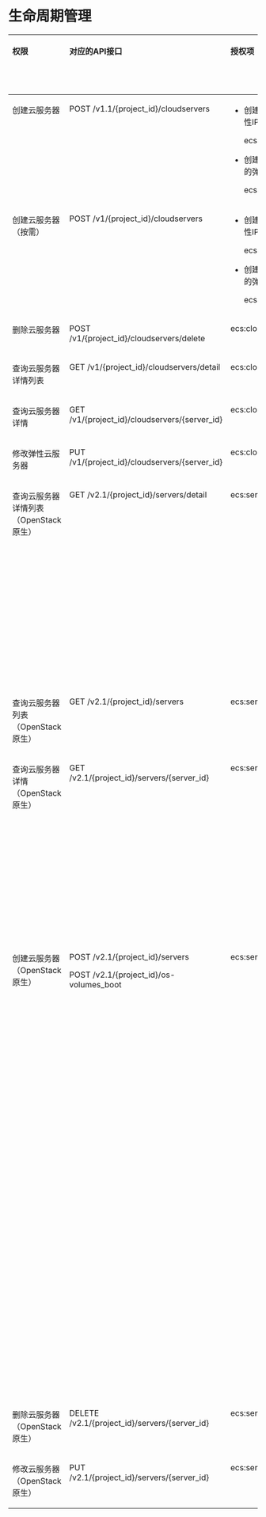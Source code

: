 # 生命周期管理<a name="ZH-CN_TOPIC_0103071510"></a>

<a name="table1587111571724"></a>
<table><thead align="left"><tr id="row5871165713215"><th class="cellrowborder" valign="top" width="14.92850714928507%" id="mcps1.1.7.1.1"><p id="p106166215195"><a name="p106166215195"></a><a name="p106166215195"></a>权限</p>
</th>
<th class="cellrowborder" valign="top" width="25.367463253674632%" id="mcps1.1.7.1.2"><p id="p11871195719215"><a name="p11871195719215"></a><a name="p11871195719215"></a>对应的API接口</p>
</th>
<th class="cellrowborder" valign="top" width="19.418058194180585%" id="mcps1.1.7.1.3"><p id="p38711657129"><a name="p38711657129"></a><a name="p38711657129"></a>授权项（Action）</p>
</th>
<th class="cellrowborder" valign="top" width="18.228177182281772%" id="mcps1.1.7.1.4"><p id="p1195652816409"><a name="p1195652816409"></a><a name="p1195652816409"></a>依赖的授权项</p>
</th>
<th class="cellrowborder" valign="top" width="11.26887311268873%" id="mcps1.1.7.1.5"><p id="p12900195215510"><a name="p12900195215510"></a><a name="p12900195215510"></a>IAM项目</p>
<p id="p12578131324712"><a name="p12578131324712"></a><a name="p12578131324712"></a>(Project)</p>
</th>
<th class="cellrowborder" valign="top" width="10.78892110788921%" id="mcps1.1.7.1.6"><p id="p1999212348459"><a name="p1999212348459"></a><a name="p1999212348459"></a>企业项目</p>
<p id="p1026502118478"><a name="p1026502118478"></a><a name="p1026502118478"></a>(Enterprise Project)</p>
</th>
</tr>
</thead>
<tbody><tr id="row96181535163919"><td class="cellrowborder" valign="top" width="14.92850714928507%" headers="mcps1.1.7.1.1 "><p id="p122161658171920"><a name="p122161658171920"></a><a name="p122161658171920"></a>创建云服务器</p>
</td>
<td class="cellrowborder" valign="top" width="25.367463253674632%" headers="mcps1.1.7.1.2 "><p id="p4619183516390"><a name="p4619183516390"></a><a name="p4619183516390"></a>POST /v1.1/{project_id}/cloudservers</p>
</td>
<td class="cellrowborder" valign="top" width="19.418058194180585%" headers="mcps1.1.7.1.3 "><a name="ul11737193963914"></a><a name="ul11737193963914"></a><ul id="ul11737193963914"><li>创建云服务器时新创建弹性IP<p id="p47747478588"><a name="p47747478588"></a><a name="p47747478588"></a>ecs:cloudServers:create</p>
</li><li>创建云服务器时绑定已有的弹性IP<p id="p1914418214596"><a name="p1914418214596"></a><a name="p1914418214596"></a>ecs:cloudServers:create</p>
</li></ul>
</td>
<td class="cellrowborder" valign="top" width="18.228177182281772%" headers="mcps1.1.7.1.4 "><a name="ul83982616571"></a><a name="ul83982616571"></a><ul id="ul83982616571"><li>创建云服务器时新创建弹性IP<p id="p18508513145910"><a name="p18508513145910"></a><a name="p18508513145910"></a>vpc:publicIps:create</p>
</li><li>创建云服务器时绑定已有的弹性IP<p id="p1810051519596"><a name="p1810051519596"></a><a name="p1810051519596"></a>vpc:publicIps:update</p>
</li></ul>
</td>
<td class="cellrowborder" valign="top" width="11.26887311268873%" headers="mcps1.1.7.1.5 "><p id="p973716392393"><a name="p973716392393"></a><a name="p973716392393"></a>√</p>
</td>
<td class="cellrowborder" valign="top" width="10.78892110788921%" headers="mcps1.1.7.1.6 "><p id="p14600205184015"><a name="p14600205184015"></a><a name="p14600205184015"></a>√</p>
</td>
</tr>
<tr id="row6118143811524"><td class="cellrowborder" valign="top" width="14.92850714928507%" headers="mcps1.1.7.1.1 "><p id="p221611586197"><a name="p221611586197"></a><a name="p221611586197"></a>创建云服务器（按需）</p>
</td>
<td class="cellrowborder" valign="top" width="25.367463253674632%" headers="mcps1.1.7.1.2 "><p id="p9828202281915"><a name="p9828202281915"></a><a name="p9828202281915"></a>POST /v1/{project_id}/cloudservers</p>
</td>
<td class="cellrowborder" valign="top" width="19.418058194180585%" headers="mcps1.1.7.1.3 "><a name="ul9828142210192"></a><a name="ul9828142210192"></a><ul id="ul9828142210192"><li>创建云服务器时新创建弹性IP<p id="p74921947175918"><a name="p74921947175918"></a><a name="p74921947175918"></a>ecs:cloudServers:create</p>
</li><li>创建云服务器时绑定已有的弹性IP<p id="p6633194895913"><a name="p6633194895913"></a><a name="p6633194895913"></a>ecs:cloudServers:create</p>
</li></ul>
</td>
<td class="cellrowborder" valign="top" width="18.228177182281772%" headers="mcps1.1.7.1.4 "><a name="ul4754142218594"></a><a name="ul4754142218594"></a><ul id="ul4754142218594"><li>创建云服务器时新创建弹性IP<p id="p991382817594"><a name="p991382817594"></a><a name="p991382817594"></a>vpc:publicIps:create</p>
</li><li>创建云服务器时绑定已有的弹性IP<p id="p633823425910"><a name="p633823425910"></a><a name="p633823425910"></a>vpc:publicIps:update</p>
</li></ul>
</td>
<td class="cellrowborder" valign="top" width="11.26887311268873%" headers="mcps1.1.7.1.5 "><p id="p12801816111510"><a name="p12801816111510"></a><a name="p12801816111510"></a>√</p>
</td>
<td class="cellrowborder" valign="top" width="10.78892110788921%" headers="mcps1.1.7.1.6 "><p id="p560012512403"><a name="p560012512403"></a><a name="p560012512403"></a>√</p>
</td>
</tr>
<tr id="row78644281610"><td class="cellrowborder" valign="top" width="14.92850714928507%" headers="mcps1.1.7.1.1 "><p id="p192161758101911"><a name="p192161758101911"></a><a name="p192161758101911"></a>删除云服务器</p>
</td>
<td class="cellrowborder" valign="top" width="25.367463253674632%" headers="mcps1.1.7.1.2 "><p id="p1382822218198"><a name="p1382822218198"></a><a name="p1382822218198"></a>POST /v1/{project_id}/cloudservers/delete</p>
</td>
<td class="cellrowborder" valign="top" width="19.418058194180585%" headers="mcps1.1.7.1.3 "><p id="p117915413011"><a name="p117915413011"></a><a name="p117915413011"></a>ecs:cloudServers:delete</p>
</td>
<td class="cellrowborder" valign="top" width="18.228177182281772%" headers="mcps1.1.7.1.4 "><p id="p14956628144012"><a name="p14956628144012"></a><a name="p14956628144012"></a>-</p>
</td>
<td class="cellrowborder" valign="top" width="11.26887311268873%" headers="mcps1.1.7.1.5 "><p id="p171167111294"><a name="p171167111294"></a><a name="p171167111294"></a>√</p>
</td>
<td class="cellrowborder" valign="top" width="10.78892110788921%" headers="mcps1.1.7.1.6 "><p id="p060045154011"><a name="p060045154011"></a><a name="p060045154011"></a>√</p>
</td>
</tr>
<tr id="row18675729"><td class="cellrowborder" valign="top" width="14.92850714928507%" headers="mcps1.1.7.1.1 "><p id="p521695815198"><a name="p521695815198"></a><a name="p521695815198"></a>查询云服务器详情列表</p>
</td>
<td class="cellrowborder" valign="top" width="25.367463253674632%" headers="mcps1.1.7.1.2 "><p id="p72614261323"><a name="p72614261323"></a><a name="p72614261323"></a>GET /v1/{project_id}/cloudservers/detail</p>
</td>
<td class="cellrowborder" valign="top" width="19.418058194180585%" headers="mcps1.1.7.1.3 "><p id="p10835544012"><a name="p10835544012"></a><a name="p10835544012"></a>ecs:cloudServers:list</p>
</td>
<td class="cellrowborder" valign="top" width="18.228177182281772%" headers="mcps1.1.7.1.4 "><p id="p69571328194018"><a name="p69571328194018"></a><a name="p69571328194018"></a>-</p>
</td>
<td class="cellrowborder" valign="top" width="11.26887311268873%" headers="mcps1.1.7.1.5 "><p id="p146344104312"><a name="p146344104312"></a><a name="p146344104312"></a>√</p>
</td>
<td class="cellrowborder" valign="top" width="10.78892110788921%" headers="mcps1.1.7.1.6 "><p id="p13600135116407"><a name="p13600135116407"></a><a name="p13600135116407"></a>√</p>
</td>
</tr>
<tr id="row1321071111217"><td class="cellrowborder" valign="top" width="14.92850714928507%" headers="mcps1.1.7.1.1 "><p id="p1021614582197"><a name="p1021614582197"></a><a name="p1021614582197"></a>查询云服务器详情</p>
</td>
<td class="cellrowborder" valign="top" width="25.367463253674632%" headers="mcps1.1.7.1.2 "><p id="p1826214268219"><a name="p1826214268219"></a><a name="p1826214268219"></a>GET /v1/{project_id}/cloudservers/{server_id}</p>
</td>
<td class="cellrowborder" valign="top" width="19.418058194180585%" headers="mcps1.1.7.1.3 "><p id="p35581753016"><a name="p35581753016"></a><a name="p35581753016"></a>ecs:cloudServers:get</p>
</td>
<td class="cellrowborder" valign="top" width="18.228177182281772%" headers="mcps1.1.7.1.4 "><p id="p149571928184014"><a name="p149571928184014"></a><a name="p149571928184014"></a>-</p>
</td>
<td class="cellrowborder" valign="top" width="11.26887311268873%" headers="mcps1.1.7.1.5 "><p id="p6285184719434"><a name="p6285184719434"></a><a name="p6285184719434"></a>√</p>
</td>
<td class="cellrowborder" valign="top" width="10.78892110788921%" headers="mcps1.1.7.1.6 "><p id="p7601155110407"><a name="p7601155110407"></a><a name="p7601155110407"></a>√</p>
</td>
</tr>
<tr id="row1634414911210"><td class="cellrowborder" valign="top" width="14.92850714928507%" headers="mcps1.1.7.1.1 "><p id="p8216115818198"><a name="p8216115818198"></a><a name="p8216115818198"></a>修改弹性云服务器</p>
</td>
<td class="cellrowborder" valign="top" width="25.367463253674632%" headers="mcps1.1.7.1.2 "><p id="p42624262210"><a name="p42624262210"></a><a name="p42624262210"></a>PUT /v1/{project_id}/cloudservers/{server_id}</p>
</td>
<td class="cellrowborder" valign="top" width="19.418058194180585%" headers="mcps1.1.7.1.3 "><p id="p151918618012"><a name="p151918618012"></a><a name="p151918618012"></a>ecs:cloudServers:put</p>
</td>
<td class="cellrowborder" valign="top" width="18.228177182281772%" headers="mcps1.1.7.1.4 "><p id="p695715281405"><a name="p695715281405"></a><a name="p695715281405"></a>-</p>
</td>
<td class="cellrowborder" valign="top" width="11.26887311268873%" headers="mcps1.1.7.1.5 "><p id="p1035013495436"><a name="p1035013495436"></a><a name="p1035013495436"></a>√</p>
</td>
<td class="cellrowborder" valign="top" width="10.78892110788921%" headers="mcps1.1.7.1.6 "><p id="p11601151104012"><a name="p11601151104012"></a><a name="p11601151104012"></a>√</p>
</td>
</tr>
<tr id="row38713577219"><td class="cellrowborder" valign="top" width="14.92850714928507%" headers="mcps1.1.7.1.1 "><p id="p1621635816195"><a name="p1621635816195"></a><a name="p1621635816195"></a>查询云服务器详情列表（OpenStack原生）</p>
</td>
<td class="cellrowborder" valign="top" width="25.367463253674632%" headers="mcps1.1.7.1.2 "><p id="p16337193516315"><a name="p16337193516315"></a><a name="p16337193516315"></a>GET /v2.1/{project_id}/servers/detail</p>
</td>
<td class="cellrowborder" valign="top" width="19.418058194180585%" headers="mcps1.1.7.1.3 "><p id="p6604318658"><a name="p6604318658"></a><a name="p6604318658"></a>ecs:servers:list</p>
</td>
<td class="cellrowborder" valign="top" width="18.228177182281772%" headers="mcps1.1.7.1.4 "><p id="p315116813517"><a name="p315116813517"></a><a name="p315116813517"></a>ecs:servers:get</p>
<p id="p1288394510"><a name="p1288394510"></a><a name="p1288394510"></a>ecs:serverVolumes:use</p>
<p id="p61781012516"><a name="p61781012516"></a><a name="p61781012516"></a>ecs:diskConfigs:use</p>
<p id="p949514114510"><a name="p949514114510"></a><a name="p949514114510"></a>ecs:securityGroups:use</p>
<p id="p7319171210518"><a name="p7319171210518"></a><a name="p7319171210518"></a>ecs:serverKeypairs:get</p>
<p id="p159031112453"><a name="p159031112453"></a><a name="p159031112453"></a>vpc:securityGroups:get</p>
<p id="p125431131515"><a name="p125431131515"></a><a name="p125431131515"></a>vpc:securityGroupRules:get</p>
<p id="p454217141250"><a name="p454217141250"></a><a name="p454217141250"></a>vpc:networks:get</p>
<p id="p1352915154511"><a name="p1352915154511"></a><a name="p1352915154511"></a>vpc:subnets:get</p>
<p id="p260561611515"><a name="p260561611515"></a><a name="p260561611515"></a>vpc:ports:get</p>
<p id="p1630721720517"><a name="p1630721720517"></a><a name="p1630721720517"></a>vpc:routers:get</p>
</td>
<td class="cellrowborder" valign="top" width="11.26887311268873%" headers="mcps1.1.7.1.5 "><p id="p131419642219"><a name="p131419642219"></a><a name="p131419642219"></a>√</p>
</td>
<td class="cellrowborder" valign="top" width="10.78892110788921%" headers="mcps1.1.7.1.6 "><p id="p1760114517401"><a name="p1760114517401"></a><a name="p1760114517401"></a>×</p>
</td>
</tr>
<tr id="row58713574219"><td class="cellrowborder" valign="top" width="14.92850714928507%" headers="mcps1.1.7.1.1 "><p id="p11216105819192"><a name="p11216105819192"></a><a name="p11216105819192"></a>查询云服务器列表（OpenStack原生）</p>
</td>
<td class="cellrowborder" valign="top" width="25.367463253674632%" headers="mcps1.1.7.1.2 "><p id="p292383619252"><a name="p292383619252"></a><a name="p292383619252"></a>GET /v2.1/{project_id}/servers</p>
</td>
<td class="cellrowborder" valign="top" width="19.418058194180585%" headers="mcps1.1.7.1.3 "><p id="p73591966513"><a name="p73591966513"></a><a name="p73591966513"></a>ecs:servers:list</p>
</td>
<td class="cellrowborder" valign="top" width="18.228177182281772%" headers="mcps1.1.7.1.4 "><p id="p189571028164011"><a name="p189571028164011"></a><a name="p189571028164011"></a>-</p>
</td>
<td class="cellrowborder" valign="top" width="11.26887311268873%" headers="mcps1.1.7.1.5 "><p id="p347123713448"><a name="p347123713448"></a><a name="p347123713448"></a>√</p>
</td>
<td class="cellrowborder" valign="top" width="10.78892110788921%" headers="mcps1.1.7.1.6 "><p id="p247123764417"><a name="p247123764417"></a><a name="p247123764417"></a>×</p>
</td>
</tr>
<tr id="row88711057321"><td class="cellrowborder" valign="top" width="14.92850714928507%" headers="mcps1.1.7.1.1 "><p id="p142161158151913"><a name="p142161158151913"></a><a name="p142161158151913"></a>查询云服务器详情（OpenStack原生）</p>
</td>
<td class="cellrowborder" valign="top" width="25.367463253674632%" headers="mcps1.1.7.1.2 "><p id="p41651192619"><a name="p41651192619"></a><a name="p41651192619"></a>GET /v2.1/{project_id}/servers/{server_id}</p>
</td>
<td class="cellrowborder" valign="top" width="19.418058194180585%" headers="mcps1.1.7.1.3 "><p id="p1847815513513"><a name="p1847815513513"></a><a name="p1847815513513"></a>ecs:servers:get</p>
</td>
<td class="cellrowborder" valign="top" width="18.228177182281772%" headers="mcps1.1.7.1.4 "><p id="p162461156142"><a name="p162461156142"></a><a name="p162461156142"></a>ecs:serverVolumes:use</p>
<p id="p7691557449"><a name="p7691557449"></a><a name="p7691557449"></a>ecs:diskConfigs:use</p>
<p id="p178831657640"><a name="p178831657640"></a><a name="p178831657640"></a>ecs:securityGroups:use</p>
<p id="p17822145815413"><a name="p17822145815413"></a><a name="p17822145815413"></a>ecs:serverKeypairs:get</p>
<p id="p962816599417"><a name="p962816599417"></a><a name="p962816599417"></a>vpc:securityGroups:get</p>
<p id="p1739870658"><a name="p1739870658"></a><a name="p1739870658"></a>vpc:securityGroupRules:get</p>
<p id="p551513114517"><a name="p551513114517"></a><a name="p551513114517"></a>vpc:networks:get</p>
<p id="p22721829510"><a name="p22721829510"></a><a name="p22721829510"></a>vpc:subnets:get</p>
<p id="p125781537512"><a name="p125781537512"></a><a name="p125781537512"></a>vpc:ports:get</p>
<p id="p102321047517"><a name="p102321047517"></a><a name="p102321047517"></a>vpc:routers:get</p>
</td>
<td class="cellrowborder" valign="top" width="11.26887311268873%" headers="mcps1.1.7.1.5 "><p id="p788384310448"><a name="p788384310448"></a><a name="p788384310448"></a>√</p>
</td>
<td class="cellrowborder" valign="top" width="10.78892110788921%" headers="mcps1.1.7.1.6 "><p id="p28836436446"><a name="p28836436446"></a><a name="p28836436446"></a>×</p>
</td>
</tr>
<tr id="row19755103191416"><td class="cellrowborder" valign="top" width="14.92850714928507%" headers="mcps1.1.7.1.1 "><p id="p14216155891912"><a name="p14216155891912"></a><a name="p14216155891912"></a>创建云服务器（OpenStack原生）</p>
</td>
<td class="cellrowborder" valign="top" width="25.367463253674632%" headers="mcps1.1.7.1.2 "><p id="p5883772911"><a name="p5883772911"></a><a name="p5883772911"></a>POST /v2.1/{project_id}/servers</p>
<p id="p11883670913"><a name="p11883670913"></a><a name="p11883670913"></a>POST /v2.1/{project_id}/os-volumes_boot</p>
</td>
<td class="cellrowborder" valign="top" width="19.418058194180585%" headers="mcps1.1.7.1.3 "><p id="p44811654644"><a name="p44811654644"></a><a name="p44811654644"></a>ecs:servers:create</p>
</td>
<td class="cellrowborder" valign="top" width="18.228177182281772%" headers="mcps1.1.7.1.4 "><p id="p15185262314"><a name="p15185262314"></a><a name="p15185262314"></a>ecs:servers:get</p>
<p id="p1525902711312"><a name="p1525902711312"></a><a name="p1525902711312"></a>ecs:serverInterfaces:use</p>
<p id="p420411288316"><a name="p420411288316"></a><a name="p420411288316"></a>ecs:serverInterfaces:get</p>
<p id="p11926291311"><a name="p11926291311"></a><a name="p11926291311"></a>ecs:flavors:get</p>
<p id="p885613292038"><a name="p885613292038"></a><a name="p885613292038"></a>ecs:securityGroups:use</p>
<p id="p87160306315"><a name="p87160306315"></a><a name="p87160306315"></a>evs:volumes:list</p>
<p id="p151011311538"><a name="p151011311538"></a><a name="p151011311538"></a>evs:volumes:get</p>
<p id="p201876326316"><a name="p201876326316"></a><a name="p201876326316"></a>evs:volumes:create</p>
<p id="p1317918330319"><a name="p1317918330319"></a><a name="p1317918330319"></a>evs:volumes:attach</p>
<p id="p158823412313"><a name="p158823412313"></a><a name="p158823412313"></a>evs:volumes:manage</p>
<p id="p177497341737"><a name="p177497341737"></a><a name="p177497341737"></a>vpc:securityGroups:get</p>
<p id="p29679368317"><a name="p29679368317"></a><a name="p29679368317"></a>vpc:networks:get</p>
<p id="p0718837433"><a name="p0718837433"></a><a name="p0718837433"></a>vpc:networks:update</p>
<p id="p576103813316"><a name="p576103813316"></a><a name="p576103813316"></a>vpc:subnets:get</p>
<p id="p10320103918312"><a name="p10320103918312"></a><a name="p10320103918312"></a>vpc:subnets:update</p>
<p id="p13941540131"><a name="p13941540131"></a><a name="p13941540131"></a>vpc:ports:create</p>
<p id="p2077713404313"><a name="p2077713404313"></a><a name="p2077713404313"></a>vpc:ports:update</p>
<p id="p45700412314"><a name="p45700412314"></a><a name="p45700412314"></a>vpc:ports:get</p>
<p id="p1971184912315"><a name="p1971184912315"></a><a name="p1971184912315"></a>vpc:ports:delete</p>
<p id="p147281049938"><a name="p147281049938"></a><a name="p147281049938"></a>vpc:networks:create</p>
<p id="p1155512505311"><a name="p1155512505311"></a><a name="p1155512505311"></a>vpc:subnets:create</p>
<p id="p1578545116310"><a name="p1578545116310"></a><a name="p1578545116310"></a>vpc:routers:get</p>
<p id="p16643125213317"><a name="p16643125213317"></a><a name="p16643125213317"></a>vpc:routers:update</p>
<p id="p54831531835"><a name="p54831531835"></a><a name="p54831531835"></a>ims:images:list</p>
<p id="p1333412544310"><a name="p1333412544310"></a><a name="p1333412544310"></a>ims:images:get</p>
</td>
<td class="cellrowborder" valign="top" width="11.26887311268873%" headers="mcps1.1.7.1.5 "><p id="p2056414734420"><a name="p2056414734420"></a><a name="p2056414734420"></a>√</p>
</td>
<td class="cellrowborder" valign="top" width="10.78892110788921%" headers="mcps1.1.7.1.6 "><p id="p256424794411"><a name="p256424794411"></a><a name="p256424794411"></a>×</p>
</td>
</tr>
<tr id="row328513471419"><td class="cellrowborder" valign="top" width="14.92850714928507%" headers="mcps1.1.7.1.1 "><p id="p1721655891911"><a name="p1721655891911"></a><a name="p1721655891911"></a>删除云服务器（OpenStack原生）</p>
</td>
<td class="cellrowborder" valign="top" width="25.367463253674632%" headers="mcps1.1.7.1.2 "><p id="p33197248919"><a name="p33197248919"></a><a name="p33197248919"></a>DELETE /v2.1/{project_id}/servers/{server_id}</p>
</td>
<td class="cellrowborder" valign="top" width="19.418058194180585%" headers="mcps1.1.7.1.3 "><p id="p689410635"><a name="p689410635"></a><a name="p689410635"></a>ecs:servers:delete</p>
</td>
<td class="cellrowborder" valign="top" width="18.228177182281772%" headers="mcps1.1.7.1.4 "><p id="p2957192844016"><a name="p2957192844016"></a><a name="p2957192844016"></a>-</p>
</td>
<td class="cellrowborder" valign="top" width="11.26887311268873%" headers="mcps1.1.7.1.5 "><p id="p434635218449"><a name="p434635218449"></a><a name="p434635218449"></a>√</p>
</td>
<td class="cellrowborder" valign="top" width="10.78892110788921%" headers="mcps1.1.7.1.6 "><p id="p103461652124416"><a name="p103461652124416"></a><a name="p103461652124416"></a>×</p>
</td>
</tr>
<tr id="row1262503681417"><td class="cellrowborder" valign="top" width="14.92850714928507%" headers="mcps1.1.7.1.1 "><p id="p3216258121913"><a name="p3216258121913"></a><a name="p3216258121913"></a>修改云服务器（OpenStack原生）</p>
</td>
<td class="cellrowborder" valign="top" width="25.367463253674632%" headers="mcps1.1.7.1.2 "><p id="p731918241919"><a name="p731918241919"></a><a name="p731918241919"></a>PUT /v2.1/{project_id}/servers/{server_id}</p>
</td>
<td class="cellrowborder" valign="top" width="19.418058194180585%" headers="mcps1.1.7.1.3 "><p id="p314812816316"><a name="p314812816316"></a><a name="p314812816316"></a>ecs:servers:update</p>
</td>
<td class="cellrowborder" valign="top" width="18.228177182281772%" headers="mcps1.1.7.1.4 "><p id="p395742813403"><a name="p395742813403"></a><a name="p395742813403"></a>ecs:servers:get</p>
</td>
<td class="cellrowborder" valign="top" width="11.26887311268873%" headers="mcps1.1.7.1.5 "><p id="p1786195484414"><a name="p1786195484414"></a><a name="p1786195484414"></a>√</p>
</td>
<td class="cellrowborder" valign="top" width="10.78892110788921%" headers="mcps1.1.7.1.6 "><p id="p1186165417446"><a name="p1186165417446"></a><a name="p1186165417446"></a>×</p>
</td>
</tr>
</tbody>
</table>

